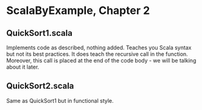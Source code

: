 # ScalaByExample, Chapter 2

## QuickSort1.scala

Implements code as described, nothing added. Teaches you Scala syntax but not its best practices.
It does teach the recursive call in the function. Moreover, this call is placed at the end of the code body - 
we will be talking about it later.

## QuickSort2.scala

Same as QuickSort1 but in functional style.